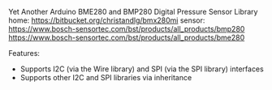 Yet Another Arduino BME280 and BMP280 Digital Pressure Sensor Library
home: https://bitbucket.org/christandlg/bmx280mi
sensor: https://www.bosch-sensortec.com/bst/products/all_products/bmp280 https://www.bosch-sensortec.com/bst/products/all_products/bme280 

Features:
- Supports I2C (via the Wire library) and SPI (via the SPI library) interfaces
- Supports other I2C and SPI libraries via inheritance
